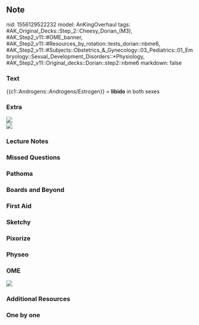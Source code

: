 ## Note
nid: 1556129522232
model: AnKingOverhaul
tags: #AK_Original_Decks::Step_2::Cheesy_Dorian_(M3), #AK_Step2_v11::#OME_banner, #AK_Step2_v11::#Resources_by_rotation::tests_dorian::nbme6, #AK_Step2_v11::#Subjects::Obstetrics_&_Gynecology::03_Pediatrics::01_Embryology::Sexual_Development_Disorders::*Physiology, #AK_Step2_v11::Original_decks::Dorian::step2::nbme6
markdown: false

### Text
{{c1::Androgens::Androgens/Estrogen}} = <b>libido</b> in both sexes

### Extra
<div>
  <i><img src="paste-8472729229459457.jpg"></i>
</div>
<div>
  <i><img src="paste-39891656245249%20(1).jpg"></i>
</div>

### Lecture Notes


### Missed Questions


### Pathoma


### Boards and Beyond


### First Aid


### Sketchy


### Pixorize


### Physeo


### OME
<div class="ome-widget">
  <a href="https://onlinemeded.org?ref=anki"><img src=
  "_OME_AnkiFlashcards_General_7.png"></a>
</div>

### Additional Resources


### One by one

